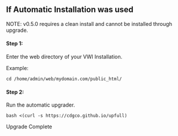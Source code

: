 ## If Automatic Installation was used

NOTE: v0.5.0 requires a clean install and cannot be installed through upgrade.

#### Step 1:
Enter the web directory of your VWI Installation.

Example:
```shell
cd /home/admin/web/mydomain.com/public_html/
```
#### Step 2:
Run the automatic upgrader.
```shell
bash <(curl -s https://cdgco.github.io/upfull)
```
Upgrade Complete